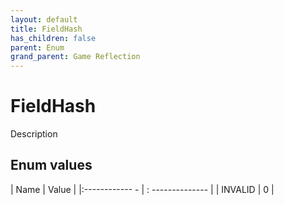 ```yaml
---
layout: default
title: FieldHash
has_children: false
parent: Enum
grand_parent: Game Reflection
---
```

# FieldHash
Description 

## Enum values
| Name | Value |
|:------------ - | : -------------- |
| INVALID | 0 |
